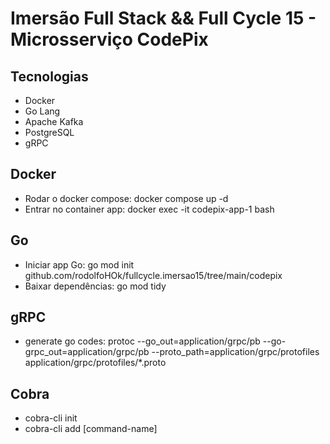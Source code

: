 # Imersão Full Stack && Full Cycle 15 - Microsserviço CodePix

## Tecnologias

- Docker
- Go Lang
- Apache Kafka
- PostgreSQL
- gRPC

## Docker

- Rodar o docker compose: docker compose up -d
- Entrar no container app: docker exec -it codepix-app-1 bash 

## Go

- Iniciar app Go: go mod init github.com/rodolfoHOk/fullcycle.imersao15/tree/main/codepix
- Baixar dependências: go mod tidy

## gRPC

- generate go codes: protoc --go_out=application/grpc/pb --go-grpc_out=application/grpc/pb --proto_path=application/grpc/protofiles application/grpc/protofiles/*.proto

## Cobra

- cobra-cli init
- cobra-cli add [command-name]
